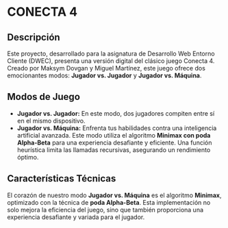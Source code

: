 # CONECTA 4

## Descripción
Este proyecto, desarrollado para la asignatura de Desarrollo Web Entorno Cliente (DWEC), presenta una versión digital del clásico juego Conecta 4. Creado por Maksym Dovgan y Miguel Martínez, este juego ofrece dos emocionantes modos: **Jugador vs. Jugador** y **Jugador vs. Máquina**.

## Modos de Juego
- **Jugador vs. Jugador:** En este modo, dos jugadores compiten entre sí en el mismo dispositivo.
- **Jugador vs. Máquina:** Enfrenta tus habilidades contra una inteligencia artificial avanzada. Este modo utiliza el algoritmo **Minimax con poda Alpha-Beta** para una experiencia desafiante y eficiente. Una función heurística limita las llamadas recursivas, asegurando un rendimiento óptimo.

## Características Técnicas
El corazón de nuestro modo **Jugador vs. Máquina** es el algoritmo **Minimax**, optimizado con la técnica de **poda Alpha-Beta**. Esta implementación no solo mejora la eficiencia del juego, sino que también proporciona una experiencia desafiante y variada para el jugador.
